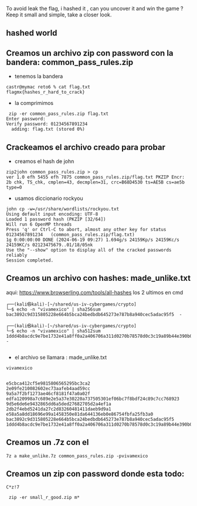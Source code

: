 To avoid leak the flag, i hashed it , can you uncover it and win the game ? Keep it small and simple, take a closer look.

##  hashed world

## Creamos un archivo zip con password con la bandera: common_pass_rules.zip 

- tenemos la bandera
```
castr@mymac reto6 % cat flag.txt
flagmx{hashes_r_hard_to_crack}
```

- la comprimimos
```
 zip -er common_pass_rules.zip flag.txt
Enter password:
Verify password: 01234567891234
  adding: flag.txt (stored 0%)
```

## Crackeamos el archivo creado para probar

- creamos el hash de john
```
zip2john common_pass_rules.zip > cp                         
ver 1.0 efh 5455 efh 7875 common_pass_rules.zip/flag.txt PKZIP Encr: 2b chk, TS_chk, cmplen=43, decmplen=31, crc=B68D4530 ts=AE5B cs=ae5b type=0
```

- usamos diccionario rockyou
```
john cp -w=/usr/share/wordlists/rockyou.txt 
Using default input encoding: UTF-8
Loaded 1 password hash (PKZIP [32/64])
Will run 6 OpenMP threads
Press 'q' or Ctrl-C to abort, almost any other key for status
01234567891234   (common_pass_rules.zip/flag.txt)     
1g 0:00:00:00 DONE (2024-06-19 09:27) 1.694g/s 24159Kp/s 24159Kc/s 24159KC/s 02123475679..01/18/05nk
Use the "--show" option to display all of the cracked passwords reliably
Session completed. 
```


## Creamos un archivo con hashes: made_unlike.txt

aqui: https://www.browserling.com/tools/all-hashes
los 2 ultimos en cmd

```
┌──(kali㉿kali)-[~/shared/us-iv-cybergames/crypto]
└─$ echo -n "vivamexico" | sha256sum 
bac3892c9d315805228e664b5bca24bedbdb645273e787b8a940cec5adac95f5  -
                                                                                                                                          
┌──(kali㉿kali)-[~/shared/us-iv-cybergames/crypto]
└─$ echo -n "vivamexico" | sha512sum               
1ddd4b8acdc9e7be1732e41a8ff0a2a406706a311d0270b78578d0c3c19a89b44e390b0ab3f5e7bc517e6fc2728a24e9264fb062142bbb7669d21c0d30ece2c6  -
                                                   
```
- el archivo se llamara :  made_unlike.txt
```
vivamexico


e5cbca412cf5e9815806565295bc3ca2
2e09fe210082602ec73aafeb4aad59cc
9a5a7f2bf1273ae46cf8181f47a0a02f
edfa120998a7c689e2e5a37e30220a737505301ef06bc7f8bdf24c89c7cc768923
9d5e6de6e9432865dd6a5ded27682705d2a4ef1a
2db2f4ebd5241da27c2d83260481411daeb9d9a1
e58a5a8dd18696e99a1458350e81da644136eb0e86754fbfa25fb3a0
bac3892c9d315805228e664b5bca24bedbdb645273e787b8a940cec5adac95f5
1ddd4b8acdc9e7be1732e41a8ff0a2a406706a311d0270b78578d0c3c19a89b44e390b0ab3f5e7bc517e6fc2728a24e9264fb062142bbb7669d21c0d30ece2c6
```
## Creamos un .7z con el 

```
7z a make_unlike.7z common_pass_rules.zip -pvivamexico
```

## Creamos un zip con password donde esta todo: 

```
C*z!7

 zip -er small_r_good.zip m*


```

